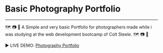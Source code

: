 # Basic Photography Portfolio

---

:world_map: :camera: :cherry_blossom: A Simple and very basic Portfolio for photographers made while i was studying at the web development bootcamp of Colt Steele. :world_map: :camera: :cherry_blossom:

:arrow_forward: LIVE DEMO: <a href="https://jepeto.github.io/Basic-Photography-Portfolio/">Photography Portfolio</a>